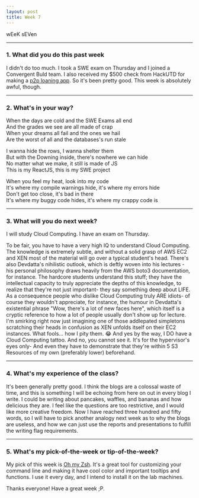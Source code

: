 ```yaml
---
layout: post
title: Week 7
---
```



wEeK sEVen

---
### 1. What did you do this past week  

I didn't do too much. I took a SWE exam on Thursday and I joined a Convergent Buld team. I also received my $500 check from HackUTD for making a [p2p loaning app](https://github.com/copperstick6/Loany). So it's been pretty good. This week is absolutely awful, though.




---

### 2. What's in your way?

When the days are cold and the SWE Exams all end  
And the grades we see are all made of crap  
When your dreams all fail and the ones we hail  
Are the worst of all and the databases's run stale  

I wanna hide the rows, I wanna shelter them  
But with the Downing inside, there's nowhere we can hide  
No matter what we make, it still is made of JS  
This is my ReactJS, this is my SWE project  

When you feel my heat, look into my code  
It's where my compile warnings hide, it's where my errors hide  
Don't get too close, it's bad in there  
It's where my buggy code hides, it's where my crappy code is  



---

### 3. What will you do next week?

I will study Cloud Computing. I have an exam on Thursday.

To be fair, you have to have a very high IQ to understand Cloud Computing. The knowledge is extremely subtle, and without a solid grasp of AWS EC2 and XEN most of the material will go over a typical student's head. There's also Devdatta's nihilistic outlook, which is deftly woven into his lectures - his personal philosophy draws heavily from the AWS boto3 documentation, for instance. The hardcore students understand this stuff; they have the intellectual capacity to truly appreciate the depths of this knowledge, to realize that they're not just important- they say something deep about LIFE. As a consequence people who dislike Cloud Computing truly ARE idiots- of course they wouldn't appreciate, for instance, the humour in Devdatta's existential phrase "Wow, there's a lot of new faces here", which itself is a cryptic reference to how a lot of people usually don't show up for lecture. I'm smirking right now just imagining one of those addlepated simpletons scratching their heads in confusion as XEN unfolds itself on their EC2 instances. What fools... how I pity them. 😂 And yes by the way, I DO have a Cloud Computing tattoo. And no, you cannot see it. It's for the hypervisor's eyes only- And even they have to demonstrate that they're within 5 S3 Resources of my own (preferably lower) beforehand.


---

### 4. What's my experience of the class?

It's been generally pretty good. I think the blogs are a colossal waste of time, and this is something I will be echoing from here on out in every blog I write. I could be writing about pancakes, waffles, and bananas and how delicious they are. I feel like the questions are too restrictive, and I would like more creative freedom.
Now I have reached three hundred and fifty words, so I will have to pick another analogy next week as to why the blogs are useless, and how we can just use the reports and presentations to fulfill the writing flag requirements.

---
### 5. What's my pick-of-the-week or tip-of-the-week?

My pick of this week is [Oh my Zsh](https://github.com/robbyrussell/oh-my-zsh). It's a great tool for customizing your command line and making it have cool color and important tooltips and functions. I use it every day, and I intend to install it on the lab machines.


Thanks everyone! Have a great week ;P.
